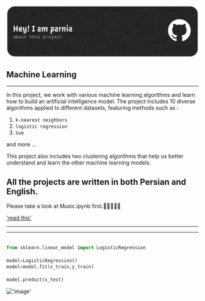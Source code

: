 
![image2](https://github.com/parnia-alipour/project/blob/master/github-header-banner%20(2).png?raw=true)


## Machine Learning
___
 In this project, we work with various machine learning algorithms and learn how to build an artificial intelligence model. The project includes 10 diverse algorithms applied to different datasets, featuring methods such as :

1. `k-nearest neighbors`
2. `logistic regression`
3. `Svm`

 and more ...

 This project also includes two clustering algorithms that help us better understand and learn the other machine learning models.

##  All the projects are written in both Persian and English.

Please take a look at Music.ipynb first.👩🏻‍💻🙏🏻

['read this'](https://parnia-alipour.github.io/project/)

---
___

```python

from sklearn.linear_model import LogisticRegression

model=LogisticRegression()
model=model.fit(x_train,y_train)

model.preduct(x_test)


```
!['image'](https://img.shields.io/badge/Python-FFD43B?style=for-the-badge&logo=python&logoColor=blue)




